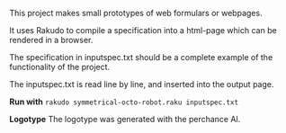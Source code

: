This project makes small prototypes of web formulars or webpages.

It uses Rakudo to compile a specification into a html-page which can be rendered in a browser.

The specification in inputspec.txt should be a complete example of the functionality of the project.

The inputspec.txt is read line by line, and inserted into the output page.

**Run with**
`rakudo symmetrical-octo-robot.raku inputspec.txt`


**Logotype**
The logotype was generated with the perchance AI.
